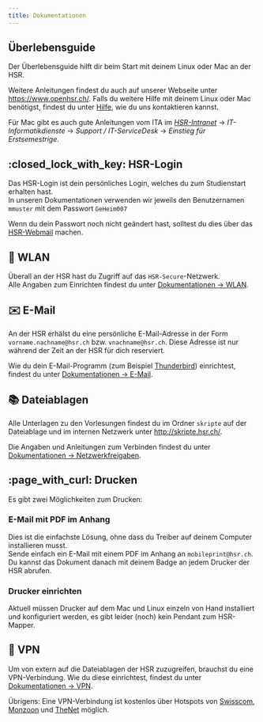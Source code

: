 ```yaml
---
title: Dokumentationen
---
```


## Überlebensguide

Der Überlebensguide hilft dir beim Start mit deinem Linux oder Mac an der HSR.

Weitere Anleitungen findest du auch auf unserer Webseite unter <https://www.openhsr.ch/>. Falls du weitere Hilfe mit deinem Linux oder Mac benötigst, findest du unter [Hilfe](/hilfe/), wie du uns kontaktieren kannst.

Für Mac gibt es auch gute Anleitungen vom ITA im *[HSR-Intranet](https://www.hsr.ch/intern)* → *IT-Informatikdienste* → *Support / IT-ServiceDesk* → *Einstieg für Erstsemestrige*.

##  :closed\_lock\_with\_key: HSR-Login

Das HSR-Login ist dein persönliches Login, welches du zum Studienstart erhalten hast.  
In unseren Dokumentationen verwenden wir jeweils den Benutzernamen ```mmuster``` mit dem Passwort ```GeHeim007```

Wenn du dein Passwort noch nicht geändert hast, solltest du dies über das [HSR-Webmail](https://webmail.hsr.ch/) machen.

## :signal_strength: WLAN

Überall an der HSR hast du Zugriff auf das ```HSR-Secure```-Netzwerk.  
Alle Angaben zum Einrichten findest du unter [Dokumentationen → WLAN](/hsr/wlan/).

## :envelope: E-Mail

An der HSR erhälst du eine persönliche E-Mail-Adresse in der Form ```vorname.nachname@hsr.ch``` bzw. ```vnachname@hsr.ch```. Diese Adresse ist nur während der Zeit an der HSR für dich reserviert.

Wie du dein E-Mail-Programm (zum Beispiel [Thunderbird](/app/thunderbird/)) einrichtest, findest du unter [Dokumentationen → E-Mail](/hsr/email/).

## :books: Dateiablagen

Alle Unterlagen zu den Vorlesungen findest du im Ordner ```skripte``` auf der Dateiablage und im internen Netzwerk unter <http://skripte.hsr.ch/>.

Die Angaben und Anleitungen zum Verbinden findest du unter [Dokumentationen → Netzwerkfreigaben](/hsr/shares/).

## :page\_with\_curl: Drucken

Es gibt zwei Möglichkeiten zum Drucken:

### E-Mail mit PDF im Anhang

Dies ist die einfachste Lösung, ohne dass du Treiber auf deinem Computer installieren musst.  
Sende einfach ein E-Mail mit einem PDF im Anhang an ```mobileprint@hsr.ch```. Du kannst das Dokument danach mit deinem Badge an jedem Drucker der HSR abrufen.

### Drucker einrichten

Aktuell müssen Drucker auf dem Mac und Linux einzeln von Hand installiert und konfiguriert werden, es gibt leider (noch) kein Pendant zum HSR-Mapper.

## :school: VPN

Um von extern auf die Dateiablagen der HSR zuzugreifen, brauchst du eine VPN-Verbindung. Wie du diese einrichtest, findest du unter [Dokumentationen → VPN](/hsr/vpn).

Übrigens: Eine VPN-Verbindung ist kostenlos über Hotspots von [Swisscom](http://hotspotlocator.swisscom.ch/en/locator), [Monzoon](http://hotspot.monzoon.net/?sec=hot&cot=hsl&lang=en) und [TheNet](https://wlan.thenet.ch/en/hotspot_locator) möglich.
